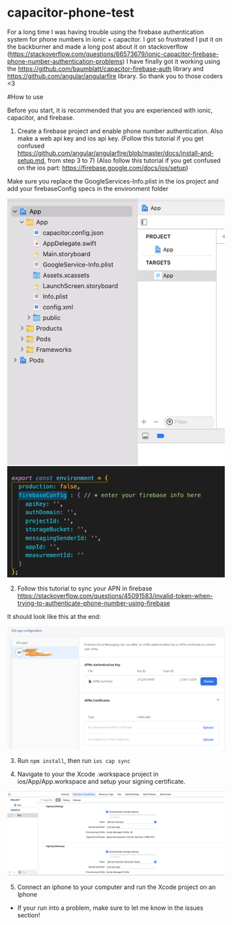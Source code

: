 # capacitor-phone-test
For a long time I was having trouble using the firebase authentication system for phone numbers in ionic + capacitor. 
I got so frustrated I put it on the backburner and made a long post about it on stackoverflow (https://stackoverflow.com/questions/66573679/ionic-capacitor-firebase-phone-number-authentication-problems)
I have finally got it working using the https://github.com/baumblatt/capacitor-firebase-auth library and https://github.com/angular/angularfire library. So thank you to those coders <3 

#How to use

Before you start, it is recommended that you are experienced with ionic, capacitor, and firebase.

1. Create a firebase project and enable phone number authentication. Also make a web api key and ios api key. (Follow this tutorial if you get confused https://github.com/angular/angularfire/blob/master/docs/install-and-setup.md, from step 3 to 7)
(Also follow this tutorial if you get confused on the ios part: https://firebase.google.com/docs/ios/setup)

Make sure you replace the GoogleServices-Info.plist in the ios project and add your firebaseConfig specs in the environment folder

![ios googleservices connection](https://github.com/Darrow8/capacitor-phone-test/blob/main/repo-images/Screen%20Shot%202021-08-10%20at%2011.19.47%20PM.png)
![web environment connection](https://github.com/Darrow8/capacitor-phone-test/blob/main/repo-images/Screen%20Shot%202021-08-10%20at%2011.35.28%20PM.png)


2. Follow this tutorial to sync your APN in firebase https://stackoverflow.com/questions/45091583/invalid-token-when-trying-to-authenticate-phone-number-using-firebase

It should look like this at the end: 

![APN Connection](https://github.com/Darrow8/capacitor-phone-test/blob/main/repo-images/Screen%20Shot%202021-08-10%20at%2011.21.53%20PM.png)


3. Run `npm install`, then run `ios cap sync`

4. Navigate to your the Xcode .workspace project in ios/App/App.workspace and setup your signing certificate.

![provisional profile setup](https://github.com/Darrow8/capacitor-phone-test/blob/main/repo-images/Screen%20Shot%202021-08-10%20at%2011.08.14%20PM.png)


5. Connect an iphone to your computer and run the Xcode project on an Iphone

* If your run into a problem, make sure to let me know in the issues section!
